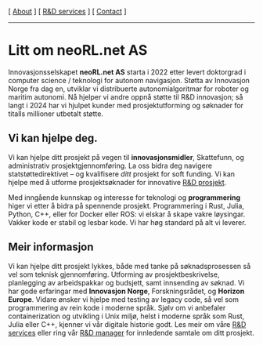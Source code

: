 [ [About](index.md) ]     [ [R&D services](RnD_services.md) ]     [ [Contact](./RnD_manager.md) ]

-------------------------------------------------------------------

# Litt om neoRL.net AS
Innovasjonsselskapet __neoRL.net AS__ starta i 2022 etter levert doktorgrad i computer science / teknologi for autonom navigasjon.
Støtta av Innovasjon Norge fra dag en, utviklar vi distribuerte autonomialgoritmar for roboter og maritim autonomi.
Nå hjelper vi andre oppnå støtte til R&D innovasjon; 
	så langt i 2024 har vi hjulpet kunder med prosjektutforming og søknader for titalls millioner utbetalt støtte.

## Vi kan hjelpe deg.
Vi kan hjelpe ditt prosjekt på vegen til **innovasjonsmidler**, Skattefunn, og administrativ prosjektgjennomføring.
La oss bidra deg navigere statstøttedirektivet – og kvalifisere *ditt* prosjekt for soft funding.
Vi kan hjelpe med å utforme prosjektsøknader for innovative [R&D prosjekt](RnD_services.md).
	
Med inngående kunnskap og interesse for teknologi og **programmering** higer vi etter å bidra på spennende prosjekt.
Programmering i Rust, Julia, Python, C++, eller for Docker eller ROS: vi elskar å skape vakre løysingar.
Vakker kode er stabil og lesbar kode. Vi har høg standard på alt vi leverer.


## Meir informasjon
Vi kan hjelpe ditt prosjekt lykkes, både med tanke på søknadsprosessen så vel som teknisk gjennomføring.
Utforming av prosjektbeskrivelse, planlegging av arbeidspakkar og budsjett, samt innsending av søknad.
Vi har gode erfaringar med **Innovasjon Norge**, Forskningsrådet, og **Horizon Europe**.
Vidare ønsker vi hjelpe med testing av legacy code, så vel som programmering av rein kode i moderne språk.
Sjølv om vi anbefaler containerization og utvikling i Unix miljø, helst i moderne språk som Rust, Julia eller C++, 
	kjenner vi vår digitale historie godt.
Les meir om våre [R&D services](RnD_services.md) eller ring vår [R&D manager](RnD_manager.md) for 
	innledende samtale om ditt prosjekt.
